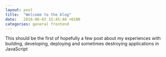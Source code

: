```yaml
---
layout: post
title:  "Welcome to the blog"
date:   2016-06-03 15:45:40 +0100
categories: general frontend
---
```


This should be the first of hopefully a few  post about my experiences with building, developing, deploying and sometimes destroying applications in JavaScript  